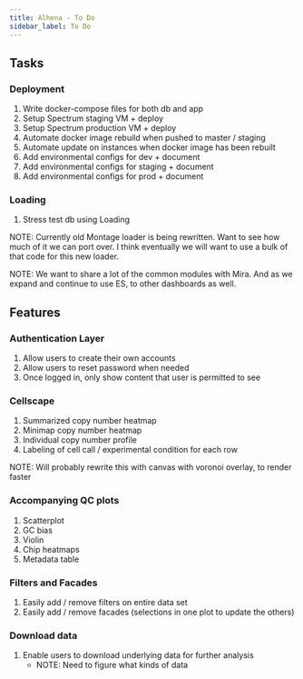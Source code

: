 ```yaml
---
title: Alhena - To Do
sidebar_label: To Do
---
```


## Tasks

### Deployment

1. Write docker-compose files for both db and app
2. Setup Spectrum staging VM + deploy
3. Setup Spectrum production VM + deploy
4. Automate docker image rebuild when pushed to master / staging
5. Automate update on instances when docker image has been rebuilt
6. Add environmental configs for dev + document
7. Add environmental configs for staging + document
8. Add environmental configs for prod + document

### Loading

1. Stress test db using Loading

NOTE: Currently old Montage loader is being rewritten. Want to see how much of it we can port over. I think eventually we will want to use a bulk of that code for this new loader.

NOTE: We want to share a lot of the common modules with Mira. And as we expand and continue to use ES, to other dashboards as well.

## Features

### Authentication Layer

1. Allow users to create their own accounts
2. Allow users to reset password when needed
3. Once logged in, only show content that user is permitted to see

### Cellscape

1. Summarized copy number heatmap
2. Minimap copy number heatmap
3. Individual copy number profile
4. Labeling of cell call / experimental condition for each row

NOTE: Will probably rewrite this with canvas with voronoi overlay, to render faster

### Accompanying QC plots

1. Scatterplot
2. GC bias
3. Violin
4. Chip heatmaps
5. Metadata table

### Filters and Facades

1. Easily add / remove filters on entire data set
2. Easily add / remove facades (selections in one plot to update the others)

### Download data

1. Enable users to download underlying data for further analysis
   - NOTE: Need to figure what kinds of data
